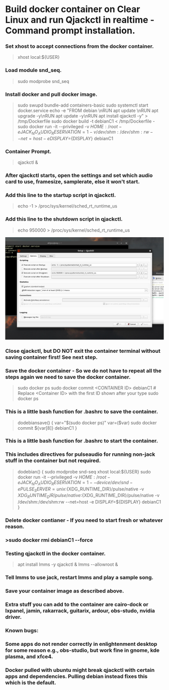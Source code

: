 # Build docker container on Clear Linux and run Qjackctl in realtime - Command prompt installation.

### Set xhost to accept connections from the docker container.
> xhost local:${USER}

### Load module snd_seq.
>sudo modprobe snd_seq

### Install docker and pull docker image. 
> sudo swupd bundle-add containers-basic
>sudo systemctl start docker.service
>echo -e "FROM debian \\nRUN apt update \\nRUN apt upgrade -y\\nRUN apt update -y\\nRUN apt install qjackctl -y" > /tmp/Dockerfile
>sudo docker build -t debianC1 < /tmp/Dockerfile -
>sudo docker run -it --privileged -v ${HOME}:/root -e JACK_NO_AUDIO_RESERVATION=1 -v /dev/shm:/dev/shm:rw --net=host -e DISPLAY=${DISPLAY} debianC1

### Container Prompt.
>qjackctl &

### After qjackctl starts, open the settings and set which audio card to use, framesize, samplerate, else it won't start.
### Add this line to the startup script in qjackctl. 
>echo -1 > /proc/sys/kernel/sched_rt_runtime_us
### Add this line to the shutdown script in qjackctl. 
>echo 950000 > /proc/sys/kernel/sched_rt_runtime_us

![Eample](./images/shot-2022-05-04_10-45-01.jpg)



### Close qjackctl, but DO NOT exit the container terminal without saving container first! See next step.

### Save the docker container - So we do not have to repeat all the steps again we need to save the docker container.
>sudo docker ps
>sudo docker commit \<CONTAINER ID\> debianC1 # Replace \<Container ID\> with the first ID shown after your type sudo docker ps


### This is a little bash function for .bashrc to save the container.
>dodebiansave() {
>var="$(sudo docker ps)"
>var=($var)
>sudo docker commit ${var[8]} debianC1
>}

### This is a little bash function for .bashrc to start the container. 
### This includes directives for pulseaudio for running non-jack stuff in the container but not required.
>dodebian() {
>sudo modprobe snd-seq
>xhost local:${USER}
>sudo docker run -it --privileged -v ${HOME}:/root -e JACK_NO_AUDIO_RESERVATION=1  --device /dev/snd -e PULSE_SERVER=unix:${XDG_RUNTIME_DIR}/pulse/native -v ${XDG_RUNTIME_DIR}/pulse/native:${XDG_RUNTIME_DIR}/pulse/native -v /dev/shm:/dev/shm:rw --net=host -e DISPLAY=${DISPLAY} debianC1
>}


### Delete docker contianer - If you need to start fresh or whatever reason.
### >sudo docker rmi debianC1 --force


### Testing qjackctl in the docker container.
>apt install lmms -y
>qjackctl &
>lmms --allowroot &
### Tell lmms to use jack, restart lmms and play a sample song.
### Save your container image as described above.

### Extra stuff you can add to the container are cairo-dock or lxpanel, jamin, rakarrack, guitarix, ardour, obs-studo, nvidia driver.

### Known bugs:
### Some apps do not render correctly in enlightenment desktop for some reason e.g., obs-studio, but work fine in gnome, kde plasma, and xfce4.
### Docker pulled with ubuntu might break qjackctl with certain apps and dependencies. Pulling debian instead fixes this which is the default.




